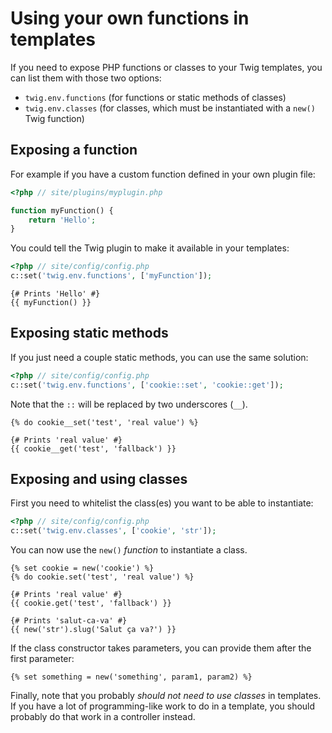 Using your own functions in templates
=====================================


If you need to expose PHP functions or classes to your Twig templates, you can list them with those two options:

-   `twig.env.functions` (for functions or static methods of classes)
-   `twig.env.classes` (for classes, which must be instantiated with a `new()` Twig function)


Exposing a function
-------------------

For example if you have a custom function defined in your own plugin file:

```php
<?php // site/plugins/myplugin.php

function myFunction() {
    return 'Hello';
}
```

You could tell the Twig plugin to make it available in your templates:

```php
<?php // site/config/config.php
c::set('twig.env.functions', ['myFunction']);
```

```twig
{# Prints 'Hello' #}
{{ myFunction() }}
```


Exposing static methods
-----------------------

If you just need a couple static methods, you can use the same solution:

```php
<?php // site/config/config.php
c::set('twig.env.functions', ['cookie::set', 'cookie::get']);
```

Note that the `::` will be replaced by two underscores (`__`).

```twig
{% do cookie__set('test', 'real value') %}

{# Prints 'real value' #}
{{ cookie__get('test', 'fallback') }}
```


Exposing and using classes
--------------------------

First you need to whitelist the class(es) you want to be able to instantiate:

```php
<?php // site/config/config.php
c::set('twig.env.classes', ['cookie', 'str']);
```

You can now use the `new()` *function* to instantiate a class.

```twig
{% set cookie = new('cookie') %}
{% do cookie.set('test', 'real value') %}

{# Prints 'real value' #}
{{ cookie.get('test', 'fallback') }}

{# Prints 'salut-ca-va' #}
{{ new('str').slug('Salut ça va?') }}
```

If the class constructor takes parameters, you can provide them after the first parameter:

```twig
{% set something = new('something', param1, param2) %}
```

Finally, note that you probably *should not need to use classes* in templates. If you have a lot of programming-like work to do in a template, you should probably do that work in a controller instead.

